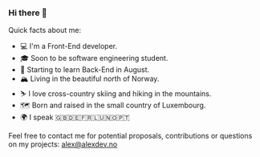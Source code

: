 ### Hi there 👋

Quick facts about me:

- 💻 I'm a Front-End developer.
- 🎓 Soon to be software engineering student.
- 💾 Starting to learn Back-End in August.
- 🏔️ Living in the beautiful north of Norway.
- ⛷ I love cross-country skiing and hiking in the mountains.
- 🗺️ Born and raised in the small country of Luxembourg.
- 🌍 I speak 🇬🇧🇩🇪🇫🇷🇱🇺🇳🇴🇵🇹

Feel free to contact me for potential proposals, contributions or questions on my projects:
<a href="mailto:=alex@alexdev.no?Subject=Hello" target="_top">alex@alexdev.no</a>

